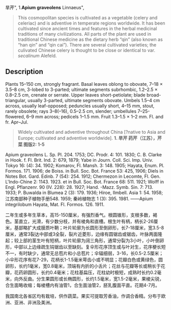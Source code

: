 旱芹",
1.**Apium graveolens** Linnaeus",

> This cosmopolitan species is cultivated as a vegetable (celery and celeriac) and is adventive in temperate regions worldwide. It has been cultivated since ancient times and features in the herbal medicinal traditions of many civilizations. All parts of the plant are used in traditional Chinese medicine as the dietary herb “qin” (also known as “han qin” and “qin cai”). There are several cultivated varieties; the culivated Chinese celery is thought to be close or identical to var. *secalinum* Alefeld.

## Description
Plants 15–150 cm, strongly fragrant. Basal leaves oblong to obovate, 7–18 × 3.5–8 cm, 3-lobed to 3-parted; ultimate segments subrhombic, 1.2–2.5 × 0.8–2.5 cm, crenate or serrate. Upper leaves short-petiolate; blade broad-triangular, usually 3-parted, ultimate segments obovate. Umbels 1.5–4 cm across, usually leaf-opposed; peduncles usually short, 4–15 mm, stout, rarely obsolete; rays 3–8(–16), 0.5–2.5 cm, slender; umbellules 7–25-flowered, 6–9 mm across; pedicels 1–1.5 mm. Fruit 1.3–1.5 × 1–2 mm. Fl. and fr. Apr–Jul.

> Widely cultivated and adventive throughout China [?native to Asia and Europe; cultivated and adventive worldwide].
**1. 旱芹 药芹（江苏），芹菜 图版2: 1-5**

Apium graveolens L. Sp. Pl. 204. 1753; DC. Prodr. 4: 101. 1830; C. B. Clarke in Hook. f. Fl. Brit. Ind. 2: 679, 1879; Yabe in Journ. Coll. Sci. Imp. Univ. Tokyo 16: (4): 34. 1902; Komarov, Fl. Mansh. 3: 148. 1905; Hayata, Enum. Pl. Formos. 171. 1906; de Boiss. in Bull. Soc. Bot. France 53: 425, 1906; Diels in Notes Bot. Gard. Edinb. 7 (54): 254. 1912; Chermezon in Lecomte, Fl. Gen. L'Indo-Chine 2: 1143. 1923. et in Bull. Soc. Bot. France 68: 511. 1921; Wolff in Engl. Pflanzenr. 90 (IV. 228): 28. 1927; Hand. -Mazz. Symb. Sin. 7: 713. 1933; P. Buwalda in Blumea 2 (3): 179. 1936; Hiroe, Ilmbell. Asia 1: 54. 1958; 江苏南部种子植物手册548. 1959; 秦岭植物志 1 (3): 395. 1981. ——Apium integrilobum Hayata, Mat. Fl. Formos. 126. 1911.

二年生或多年生草本，高15-150厘米，有强烈香气。根圆锥形，支根多数，褐色。茎直立，光滑，有少数分枝，并有棱角和直槽。根生叶有柄，柄长2-26厘米，基部略扩大成膜质叶鞘；叶片轮廓为长圆形至倒卵形，长7-18厘米，宽3.5-8厘米，通常3裂达中部或3全裂，裂片近菱形，边缘有圆锯齿或锯齿，叶脉两面隆起；较上部的茎生叶有短柄，叶片轮廓为阔三角形，通常分裂为3小叶，小叶倒卵形，中部以上边缘疏生钝锯齿以至缺刻。复伞形花序顶生或与叶对生，花序梗长短不一，有时缺少，通常无总苞片和小总苞片；伞辐细弱，3-16，长0.5-2.5厘米；小伞形花序有花7-29，花柄长1-1.5毫米萼齿小或不明显；花瓣白色或黄绿色，圆卵形，长约1毫米，宽0.8毫米，顶端有内折的小舌片；花丝与花瓣等长或稍长于花瓣，花药卵圆形，长约0.4毫米；花柱基扁压，花柱幼时极短，成熟时长约0.2毫米，向外反曲。分生果圆形或长椭圆形，长约1.5毫米，宽1.5-2毫米，果棱尖锐，合生面略收缩；每棱槽内有油管1，合生面油管2，胚乳腹面平直。花期4-7月。

我国南北各省区均有栽培，供作蔬菜。果实可提取芳香油，作调合香精。分布于欧洲、亚洲、非洲及美洲。
